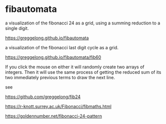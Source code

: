 # fibautomata


a visualization of the fibonacci 24 as a grid, using a summing reduction to a single digit.

https://greggelong.github.io/fibautomata


a visualization of the fibonacci last digit cycle as a grid.

https://greggelong.github.io/fibautomata/fib60



If you click the mouse on either it will randomly create two arrays of integers.  Then it will use the same process of  getting the reduced sum of its two immediately previous terms to draw the next line.


see

https://github.com/greggelong/fib24


https://r-knott.surrey.ac.uk/Fibonacci/fibmaths.html


https://goldennumber.net/fibonacci-24-pattern


